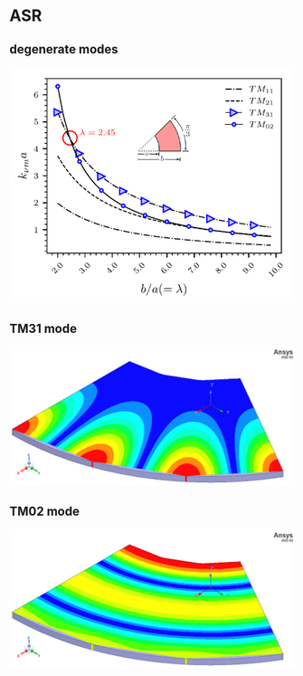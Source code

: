 # ASR
## degenerate modes
![modes](modes.png)
## TM31 mode
![modes](TM31.png)
## TM02 mode
![modes](TM02.png)
